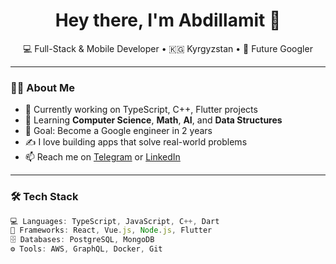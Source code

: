 <h1 align="center">Hey there, I'm Abdillamit 👋</h1>

<p align="center">
  💻 Full-Stack & Mobile Developer • 🇰🇬 Kyrgyzstan • 🚀 Future Googler
</p>

---

### 👨‍💻 About Me

- 🔭 Currently working on TypeScript, C++, Flutter projects
- 🌱 Learning **Computer Science**, **Math**, **AI**, and **Data Structures**
- 🎯 Goal: Become a Google engineer in 2 years
- ✍️ I love building apps that solve real-world problems
- 📫 Reach me on [Telegram](https://t.me/YOUR_USERNAME) or [LinkedIn](https://linkedin.com/in/YOUR_LINKEDIN)

---

### 🛠️ Tech Stack

```ts
💻 Languages: TypeScript, JavaScript, C++, Dart  
🧰 Frameworks: React, Vue.js, Node.js, Flutter  
🗄️ Databases: PostgreSQL, MongoDB  
⚙️ Tools: AWS, GraphQL, Docker, Git
